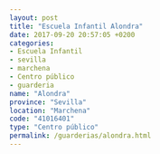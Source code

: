 ```yaml
---
layout: post
title: "Escuela Infantil Alondra"
date: 2017-09-20 20:57:05 +0200
categories:
- Escuela Infantil
- sevilla
- marchena
- Centro público
- guarderia
name: "Alondra"
province: "Sevilla"
location: "Marchena"
code: "41016401"
type: "Centro público"
permalink: /guarderias/alondra.html
---
```

